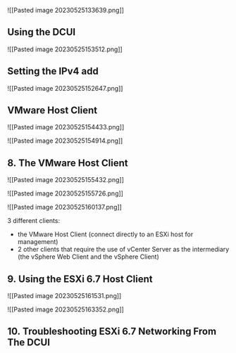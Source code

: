 ![[Pasted image 20230525133639.png]]

## Using the DCUI 

![[Pasted image 20230525153512.png]]

## Setting the IPv4 add

![[Pasted image 20230525152647.png]]

## VMware Host Client

![[Pasted image 20230525154433.png]]

![[Pasted image 20230525154914.png]]

## 8. The VMware Host Client

![[Pasted image 20230525155432.png]]

![[Pasted image 20230525155726.png]]

![[Pasted image 20230525160137.png]]

3 different clients: 
- the VMware Host Client (connect directly to an ESXi host for management)
- 2 other clients that require the use of vCenter Server as the intermediary (the vSphere Web Client and the vSphere Client)


## 9. Using the ESXi 6.7 Host Client

![[Pasted image 20230525161531.png]]


![[Pasted image 20230525163352.png]]


## 10. Troubleshooting ESXi 6.7 Networking From The DCUI



